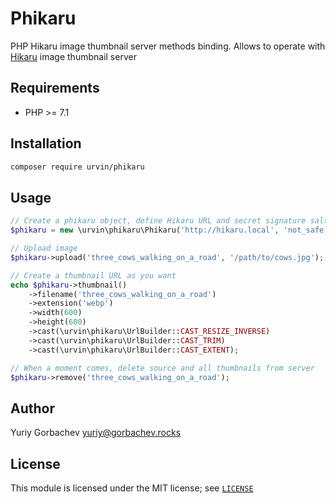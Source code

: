 # Phikaru

PHP Hikaru image thumbnail server methods binding.
Allows to operate with [Hikaru][hikaru] image thumbnail server

## Requirements
- PHP >= 7.1

## Installation
```bash
composer require urvin/phikaru
```

## Usage
```php
// Create a phikaru object, define Hikaru URL and secret signature salt
$phikaru = new \urvin\phikaru\Phikaru('http://hikaru.local', 'not_safe');

// Upload image
$phikaru->upload('three_cows_walking_on_a_road', '/path/to/cows.jpg');

// Create a thumbnail URL as you want
echo $phikaru->thumbnail()
    ->filename('three_cows_walking_on_a_road')
    ->extension('webp')
    ->width(600)
    ->height(600)
    ->cast(\urvin\phikaru\UrlBuilder::CAST_RESIZE_INVERSE)
    ->cast(\urvin\phikaru\UrlBuilder::CAST_TRIM)
    ->cast(\urvin\phikaru\UrlBuilder::CAST_EXTENT);

// When a moment comes, delete source and all thumbnails from server
$phikaru->remove('three_cows_walking_on_a_road');
```

## Author
Yuriy Gorbachev <yuriy@gorbachev.rocks>

## License
This module is licensed under the MIT license; see [`LICENSE`][license]

[hikaru]:<https://github.com/Urvin/hikaru>
[license]:<https://github.com/Urvin/phikaru/blob/master/LICENSE>